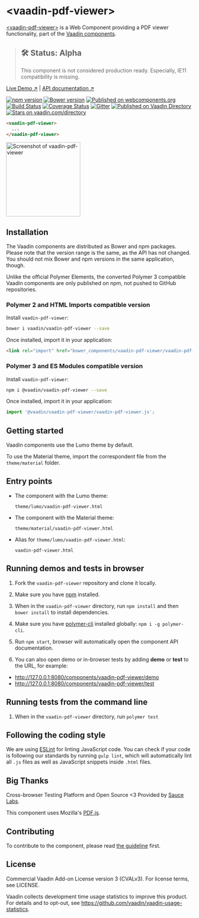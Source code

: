 # &lt;vaadin-pdf-viewer&gt;

[&lt;vaadin-pdf-viewer&gt;](https://vaadin.com/components/vaadin-pdf-viewer) is a Web Component providing a PDF viewer functionality, part of the [Vaadin components](https://vaadin.com/components).

> ## 🛠 Status: Alpha
> This component is not considered production ready. Especially, IE11 compatibility is missing.

[Live Demo ↗](https://cdn.vaadin.com/vaadin-pdf-viewer/1.0.0-alpha11/demo/)
|
[API documentation ↗](https://cdn.vaadin.com/vaadin-pdf-viewer/1.0.0-alpha11/)

[![npm version](https://badgen.net/npm/v/@vaadin/vaadin-pdf-viewer)](https://www.npmjs.com/package/@vaadin/vaadin-pdf-viewer)
[![Bower version](https://badgen.net/github/release/vaadin/vaadin-pdf-viewer)](https://github.com/vaadin/vaadin-pdf-viewer/releases)
[![Published on webcomponents.org](https://img.shields.io/badge/webcomponents.org-published-blue.svg)](https://www.webcomponents.org/element/vaadin/vaadin-pdf-viewer)
[![Build Status](https://travis-ci.org/vaadin/vaadin-pdf-viewer.svg?branch=master)](https://travis-ci.org/vaadin/vaadin-pdf-viewer)
[![Coverage Status](https://coveralls.io/repos/github/vaadin/vaadin-pdf-viewer/badge.svg?branch=master)](https://coveralls.io/github/vaadin/vaadin-pdf-viewer?branch=master)
[![Gitter](https://badges.gitter.im/Join%20Chat.svg)](https://gitter.im/vaadin/web-components?utm_source=badge&utm_medium=badge&utm_campaign=pr-badge)
[![Published on Vaadin Directory](https://img.shields.io/badge/Vaadin%20Directory-published-00b4f0.svg)](https://vaadin.com/directory/component/vaadinvaadin-pdf-viewer)
[![Stars on vaadin.com/directory](https://img.shields.io/vaadin-directory/star/vaadin-pdf-viewer-directory-urlidentifier.svg)](https://vaadin.com/directory/component/vaadinvaadin-pdf-viewer)
<!--
```
<custom-element-demo>
  <template>
    <script src="../webcomponentsjs/webcomponents-lite.js"></script>
    <link rel="import" href="vaadin-pdf-viewer.html">
    <next-code-block></next-code-block>
  </template>
</custom-element-demo>
```
-->
```html
<vaadin-pdf-viewer>
  ...
</vaadin-pdf-viewer>
```

[<img src="https://raw.githubusercontent.com/vaadin/vaadin-pdf-viewer/master/screenshot.png" width="200" alt="Screenshot of vaadin-pdf-viewer">](https://vaadin.com/components/vaadin-pdf-viewer)


## Installation

The Vaadin components are distributed as Bower and npm packages.
Please note that the version range is the same, as the API has not changed.
You should not mix Bower and npm versions in the same application, though.

Unlike the official Polymer Elements, the converted Polymer 3 compatible Vaadin components
are only published on npm, not pushed to GitHub repositories.

### Polymer 2 and HTML Imports compatible version

Install `vaadin-pdf-viewer`:

```sh
bower i vaadin/vaadin-pdf-viewer --save
```

Once installed, import it in your application:

```html
<link rel="import" href="bower_components/vaadin-pdf-viewer/vaadin-pdf-viewer.html">
```
### Polymer 3 and ES Modules compatible version


Install `vaadin-pdf-viewer`:

```sh
npm i @vaadin/vaadin-pdf-viewer --save
```

Once installed, import it in your application:

```js
import '@vaadin/vaadin-pdf-viewer/vaadin-pdf-viewer.js';
```

## Getting started

Vaadin components use the Lumo theme by default.

To use the Material theme, import the correspondent file from the `theme/material` folder.

## Entry points

- The component with the Lumo theme:

  `theme/lumo/vaadin-pdf-viewer.html`

- The component with the Material theme:

  `theme/material/vaadin-pdf-viewer.html`

- Alias for `theme/lumo/vaadin-pdf-viewer.html`:

  `vaadin-pdf-viewer.html`


## Running demos and tests in browser

1. Fork the `vaadin-pdf-viewer` repository and clone it locally.

1. Make sure you have [npm](https://www.npmjs.com/) installed.

1. When in the `vaadin-pdf-viewer` directory, run `npm install` and then `bower install` to install dependencies.

1. Make sure you have [polymer-cli](https://www.npmjs.com/package/polymer-cli) installed globally: `npm i -g polymer-cli`.

1. Run `npm start`, browser will automatically open the component API documentation.

1. You can also open demo or in-browser tests by adding **demo** or **test** to the URL, for example:

  - http://127.0.0.1:8080/components/vaadin-pdf-viewer/demo
  - http://127.0.0.1:8080/components/vaadin-pdf-viewer/test


## Running tests from the command line

1. When in the `vaadin-pdf-viewer` directory, run `polymer test`


## Following the coding style

We are using [ESLint](http://eslint.org/) for linting JavaScript code. You can check if your code is following our standards by running `gulp lint`, which will automatically lint all `.js` files as well as JavaScript snippets inside `.html` files.


## Big Thanks

Cross-browser Testing Platform and Open Source <3 Provided by [Sauce Labs](https://saucelabs.com).

This component uses Mozilla's [PDF.js](https://github.com/mozilla/pdf.js).

## Contributing

  To contribute to the component, please read [the guideline](https://github.com/vaadin/vaadin-core/blob/master/CONTRIBUTING.md) first.


## License

Commercial Vaadin Add-on License version 3 (CVALv3). For license terms, see LICENSE.

Vaadin collects development time usage statistics to improve this product. For details and to opt-out, see https://github.com/vaadin/vaadin-usage-statistics.
